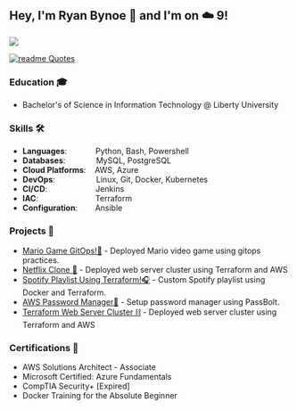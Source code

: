 ## Hey, I'm Ryan Bynoe 👋 and I'm on ☁️ 9!

![](/assets/converted.gif)

[![readme Quotes](https://quotes-github-readme.vercel.app/api?theme=catppuccin)](https://github.com/piyushsuthar/github-readme-quotes)
### Education 🎓
- Bachelor's of Science in Information Technology @ Liberty University
### Skills 🛠️
- **Languages**:&nbsp;&nbsp;&nbsp;&nbsp;&nbsp;&nbsp;&nbsp;&nbsp;&nbsp;&nbsp;&nbsp;&nbsp;                    Python, Bash, Powershell
- **Databases**:&nbsp;&nbsp;&nbsp;&nbsp;&nbsp;&nbsp;&nbsp;&nbsp;&nbsp;&nbsp;&nbsp;&nbsp;&nbsp;                        MySQL, PostgreSQL
- **Cloud Platforms**:  &nbsp;&nbsp;                  AWS, Azure
- **DevOps**:    &nbsp;&nbsp;&nbsp;&nbsp;&nbsp;&nbsp;&nbsp;&nbsp;&nbsp;&nbsp;&nbsp;&nbsp;&nbsp;&nbsp;&nbsp;       Linux, Git, Docker, Kubernetes
- **CI/CD**:&nbsp;&nbsp;&nbsp;&nbsp;&nbsp;&nbsp;&nbsp;&nbsp;&nbsp;&nbsp;&nbsp;&nbsp;&nbsp;&nbsp;&nbsp;&nbsp;&nbsp;&nbsp;&nbsp;&nbsp;&nbsp;            Jenkins
- **IAC**: &nbsp;&nbsp;&nbsp;&nbsp;&nbsp;&nbsp;&nbsp;&nbsp;&nbsp;&nbsp;&nbsp;&nbsp;&nbsp;&nbsp;&nbsp;&nbsp;&nbsp;&nbsp;&nbsp;&nbsp;&nbsp;&nbsp;&nbsp;&nbsp;             Terraform
- **Configuration**: &nbsp;&nbsp;&nbsp;&nbsp;&nbsp;&nbsp;  Ansible

### Projects 🔧
- [Mario Game GitOps!🍄](https://github.com/ryanbynoe/mario-game) - Deployed Mario video game using gitops practices.
- [Netflix Clone 📼](https://github.com/ryanbynoe/terraform-project-1) - Deployed web server cluster using Terraform and AWS
- [Spotify Playlist Using Terraform!🎧](https://github.com/ryanbynoe/spotifytf) - Custom Spotify playlist using Docker and Terraform.
- [AWS Password Manager🔐](https://github.com/ryanbynoe/aws_password_manager) - Setup password manager using PassBolt.
- [Terraform Web Server Cluster ⛓️](https://github.com/ryanbynoe/terraform-project-1) - Deployed web server cluster using Terraform and AWS

### Certifications 📜

- AWS Solutions Architect - Associate
- Microsoft Certified: Azure Fundamentals
- CompTIA Security+ [Expired]
- Docker Training for the Absolute Beginner
